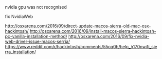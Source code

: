 nvidia gpu was not recognised

fix
<key>NvidiaWeb</key>
<true/>


http://osxarena.com/2016/09/direct-update-macos-sierra-old-mac-osx-hackintosh/
http://osxarena.com/2016/09/install-macos-sierra-hackintosh-pc-vanilla-installation-method/
http://osxarena.com/2016/09/fix-nvidia-web-driver-issue-macos-serria/
https://www.reddit.com/r/hackintosh/comments/55oq0h/help_h170nwifi_sierra_installation/
